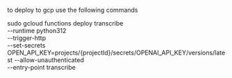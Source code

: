 to deploy to gcp use the following commands 


sudo gcloud functions deploy transcribe \
  --runtime python312 \
  --trigger-http \
  --set-secrets OPEN_API_KEY=projects/{projectId}/secrets/OPENAI_API_KEY/versions/latest
  --allow-unauthenticated \
  --entry-point transcribe
